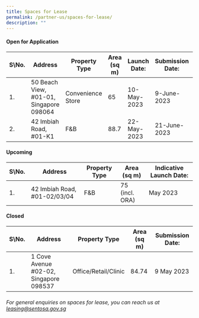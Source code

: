 ```yaml
---
title: Spaces for Lease
permalink: /partner-us/spaces-for-lease/
description: ""
---
```

#### **Open for Application**

| S\No. | Address | Property Type | Area (sq m) | Launch Date: | Submission Date: | Site Showround | Request for information |
| -------- | -------- | -------- | -------- | -------- | -------- | -------- | -------- |
| 1.  | 50 Beach View, #01-01, Singapore 098064 |  Convenience Store  | 65 | 10-May-2023 | 9-June-2023 | Upon request  | [Register interest here](https://form.gov.sg/64586a8d6c8dac00137baea2)   |
 | 2. |  42 Imbiah Road, #01-K1 | F&B | 88.7 | 22-May-2023 | 21-June-2023 | Upon request | [Register interest here](https://form.gov.sg/6466e2cbd8d5b300130fb587)

#### **Upcoming**

| S\No. | Address | Property Type | Area (sq m) | Indicative Launch Date:| 
| -------- | -------- | -------- | -------- | -------- |
| 1. | 42 Imbiah Road, #01-02/03/04 | F&B |75 (incl. ORA)| May 2023 | 


#### **Closed**

| S\No. | Address | Property Type | Area (sq m) | Submission Date:| 
| -------- | -------- | -------- | -------- | -------- |
|1. |1 Cove Avenue #02-02, Singapore 098537 | Office/Retail/Clinic |84.74| 9 May 2023 |


###### For general enquiries on spaces for lease, you can reach us at leasing@sentosa.gov.sg